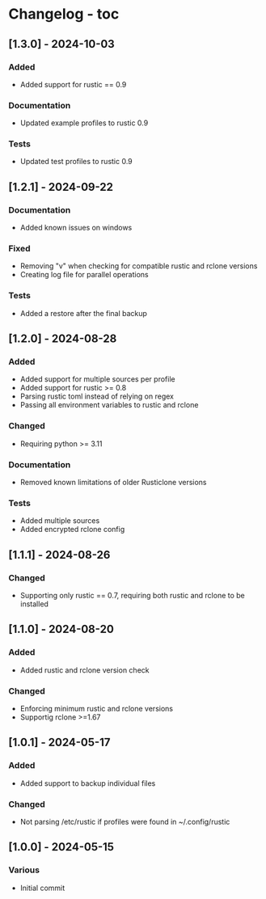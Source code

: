 # Changelog - toc

## [1.3.0] - 2024-10-03
### Added

- Added support for rustic == 0.9

### Documentation

- Updated example profiles to rustic 0.9

### Tests

- Updated test profiles to rustic 0.9

## [1.2.1] - 2024-09-22
### Documentation

- Added known issues on windows

### Fixed

- Removing "v" when checking for compatible rustic and rclone versions
- Creating log file for parallel operations

### Tests

- Added a restore after the final backup

## [1.2.0] - 2024-08-28
### Added

- Added support for multiple sources per profile
- Added support for rustic >= 0.8
- Parsing rustic toml instead of relying on regex
- Passing all environment variables to rustic and rclone

### Changed

- Requiring python >= 3.11

### Documentation

- Removed known limitations of older Rusticlone versions

### Tests

- Added multiple sources
- Added encrypted rclone config

## [1.1.1] - 2024-08-26
### Changed

- Supporting only rustic == 0.7, requiring both rustic and rclone to be installed

## [1.1.0] - 2024-08-20
### Added

- Added rustic and rclone version check

### Changed

- Enforcing minimum rustic and rclone versions
- Supportig rclone >=1.67

## [1.0.1] - 2024-05-17
### Added

- Added support to backup individual files

### Changed

- Not parsing /etc/rustic if profiles were found in ~/.config/rustic

## [1.0.0] - 2024-05-15
### Various

- Initial commit

